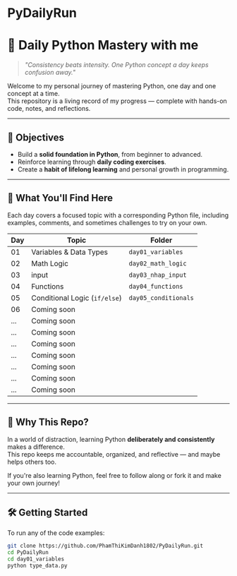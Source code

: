 # PyDailyRun


# 🐍 Daily Python Mastery with me 

> *"Consistency beats intensity. One Python concept a day keeps confusion away."*

Welcome to my personal journey of mastering Python, one day and one concept at a time.  
This repository is a living record of my progress — complete with hands-on code, notes, and reflections.

---

## 🎯 Objectives

- Build a **solid foundation in Python**, from beginner to advanced.
- Reinforce learning through **daily coding exercises**.
- Create a **habit of lifelong learning** and personal growth in programming.

---

## 📘 What You'll Find Here

Each day covers a focused topic with a corresponding Python file, including examples, comments, and sometimes challenges to try on your own.

| Day |           Topic               |         Folder          |
|-----|-------------------------------|-------------------------|
| 01  | Variables & Data Types        | `day01_variables`       |
| 02  | Math Logic                    | `day02_math_logic`      |
| 03  | input                         | `day03_nhap_input`      |
| 04  | Functions                     | `day04_functions`       |
| 05  | Conditional Logic (`if/else`) | `day05_conditionals`    |
| 06  | Coming soon                   |                         |
| ... | Coming soon                   |                         |
| ... | Coming soon                   |                         |
| ... | Coming soon                   |                         |
| ... | Coming soon                   |                         |
| ... | Coming soon                   |                         |
| ... | Coming soon                   |                         |
| ... | Coming soon                   |                         |
---

## 🧠 Why This Repo?

In a world of distraction, learning Python **deliberately and consistently** makes a difference.  
This repo keeps me accountable, organized, and reflective — and maybe helps others too.

If you're also learning Python, feel free to follow along or fork it and make your own journey!

---

## 🛠 Getting Started

To run any of the code examples:

```bash
git clone https://github.com/PhamThiKimDanh1802/PyDailyRun.git
cd PyDailyRun
cd day01_variables
python type_data.py
